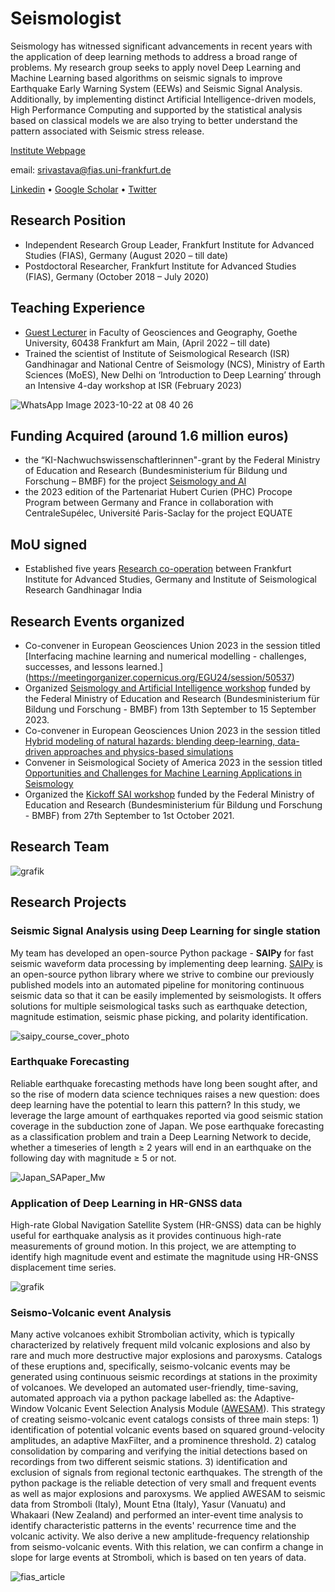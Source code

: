 # Seismologist
Seismology has witnessed significant advancements in recent years with the application of deep learning methods to address a broad range of problems. My research group seeks to apply novel Deep Learning and Machine Learning based algorithms on seismic signals to improve Earthquake Early Warning System (EEWs) and Seismic Signal Analysis. Additionally, by implementing distinct Artificial Intelligence-driven models, High Performance Computing and supported by the statistical analysis based on classical models we are also trying to better understand the pattern associated with Seismic stress release.

[Institute Webpage](https://www.fias.science/en/theoretical-sciences/research-groups/nishtha-srivastava/)

email: srivastava@fias.uni-frankfurt.de

[Linkedin](https://www.linkedin.com/in/nishtha-srivastava-82a273137/)       •             [Google Scholar](https://scholar.google.co.in/citations?user=NYnFDLYAAAAJ&hl=en)       •        [Twitter](https://twitter.com/nishthasrivastv)
## Research Position
- Independent Research Group Leader, Frankfurt Institute for Advanced Studies (FIAS), Germany (August 2020 – till date)
- Postdoctoral Researcher, Frankfurt Institute for Advanced Studies (FIAS), Germany (October 2018 – July 2020)


## Teaching Experience
- [Guest Lecturer](https://qis.server.uni-frankfurt.de/qisserver/rds?state=verpublish&status=init&vmfile=no&publishid=356597&moduleCall=webInfo&publishConfFile=webInfo&publishSubDir=veranstaltung&noDBAction=y&init=y) in Faculty of Geosciences and Geography, Goethe University, 60438 Frankfurt am Main, (April 2022 – till date)
- Trained the scientist of Institute of Seismological Research (ISR) Gandhinagar and National Centre of Seismology (NCS), Ministry of Earth Sciences (MoES), New Delhi   on ‘Introduction to Deep Learning’ through an Intensive 4-day workshop at ISR (February 2023)

 ![WhatsApp Image 2023-10-22 at 08 40 26](https://github.com/srivastavaresearchgroup/srivastavaresearchgroup.github.io/assets/98320065/f015ff6d-9d97-4b8e-9c7b-425e563a4b85)
 

## Funding Acquired (around 1.6 million euros)
- the “KI-Nachwuchswissenschaftlerinnen"-grant by the Federal Ministry of Education and Research (Bundesministerium für Bildung und Forschung – BMBF)  for the project [Seismology and AI](https://fias.institute/en/projects/sai-seismology-and-artificial-intelligence/)
- the 2023 edition of the Partenariat Hubert Curien (PHC) Procope Program between Germany and France in collaboration with CentraleSupélec, Université Paris-Saclay for the project EQUATE

## MoU signed
- Established five years [Research co-operation](https://fias.news/en/news-publicity/new-research-collaboration-on-artificial-intelligence-in-geophysics/) between Frankfurt Institute for Advanced Studies, Germany and Institute of Seismological Research Gandhinagar India

## Research Events organized
- Co-convener in European Geosciences Union 2023 in the session titled [Interfacing machine learning and numerical modelling - challenges, successes, and lessons learned.] (https://meetingorganizer.copernicus.org/EGU24/session/50537)
- Organized [Seismology and Artificial Intelligence workshop](https://fias.institute/en/events/conferences/2023/sai-2023/) funded by the Federal Ministry of Education and Research (Bundesministerium für Bildung und Forschung - BMBF) from 13th September to 15 September 2023.
- Co-convener in European Geosciences Union 2023 in the session titled [Hybrid modeling of natural hazards: blending deep-learning, data-driven approaches and physics-based simulations](https://meetingorganizer.copernicus.org/EGU23/session/46864)
- Convener in Seismological Society of America 2023 in the session titled [Opportunities and Challenges for Machine Learning Applications in Seismology](https://meetings.seismosoc.org/wp-content/uploads/2022/11/2023-Sessions.pdf)
- Organized the [Kickoff SAI workshop](https://fias.institute/en/events/conferences/2021/sai-kickoff-workshop/) funded by the Federal Ministry of Education and Research (Bundesministerium für Bildung und Forschung - BMBF) from 27th September to 1st October 2021.

## Research Team


![grafik](https://github.com/srivastavaresearchgroup/srivastavaresearchgroup.github.io/assets/98320065/f0194c21-dc0d-484d-97b0-328ad773ca1c)




## Research Projects
### Seismic Signal Analysis using Deep Learning for single station
My team has developed an open-source Python package - **SAIPy** for fast seismic waveform data processing by implementing deep learning. [SAIPy](https://github.com/srivastavaresearchgroup/SAIPy) is an open-source python library where we strive to combine our previously published models into an automated pipeline for monitoring continuous seismic data so that it can be easily implemented by seismologists. It offers solutions for multiple seismological tasks such as earthquake detection, magnitude estimation, seismic phase picking, and polarity identification.


![saipy_course_cover_photo](https://github.com/srivastavaresearchgroup/srivastavaresearchgroup.github.io/assets/98320065/1f3cc16c-8d08-455c-aae2-98de9798359b)

### Earthquake Forecasting
Reliable earthquake forecasting methods have long been sought after, and so the rise of modern data science techniques raises a new question: does deep learning have the potential to learn this pattern? In this study, we leverage the large amount of earthquakes reported via good seismic station coverage in the subduction zone of Japan. We pose earthquake forecasting as a classification problem and train a Deep Learning Network to decide, whether a timeseries of length ≥ 2 years will end in an earthquake on the following day with magnitude ≥ 5 or not.


![Japan_SAPaper_Mw](https://github.com/srivastavaresearchgroup/srivastavaresearchgroup.github.io/assets/98320065/502995d0-91eb-4ee6-bb63-9dbc8681f449)

### Application of Deep Learning in HR-GNSS data

High-rate Global Navigation Satellite System (HR-GNSS) data can be highly useful for earthquake analysis as it provides continuous high-rate measurements of ground motion. In this project, we are attempting to identify high magnitude event and estimate the magnitude using HR-GNSS displacement time series.


![grafik](https://github.com/srivastavaresearchgroup/srivastavaresearchgroup.github.io/assets/98320065/90f21ed0-3c1e-467f-90c5-66af457899b9)

### Seismo-Volcanic event Analysis

Many active volcanoes exhibit Strombolian activity, which is typically characterized by relatively frequent mild volcanic explosions and also by rare and much more destructive major explosions and paroxysms. Catalogs of these eruptions and, specifically, seismo-volcanic events may be generated using continuous seismic recordings at stations in the proximity of volcanoes. We developed an automated user-friendly, time-saving, automated approach via a python package labelled as: the Adaptive-Window Volcanic Event Selection Analysis Module ([AWESAM](https://github.com/srivastavaresearchgroup/AWESAM)). This strategy of creating seismo-volcanic event catalogs consists of three main steps: 1) identification of potential volcanic events based on squared ground-velocity amplitudes, an adaptive MaxFilter, and a prominence threshold. 2) catalog consolidation by comparing and verifying the initial detections based on recordings from two different seismic stations. 3) identification and exclusion of signals from regional tectonic earthquakes. The strength of the python package is the reliable detection of very small and frequent events as well as major explosions and paroxysms. We applied AWESAM to seismic data from Stromboli (Italy), Mount Etna (Italy), Yasur (Vanuatu) and Whakaari (New Zealand) and performed an inter-event time analysis to identify characteristic patterns in the events' recurrence time and the volcanic activity. We also derive a new amplitude-frequency relationship from seismo-volcanic events. With this relation, we can confirm a change in slope for large events at Stromboli, which is based on ten years of data.


![fias_article](https://github.com/srivastavaresearchgroup/srivastavaresearchgroup.github.io/assets/98320065/2a5f3319-cb65-4a41-9b0a-4b06d36e97cf)


